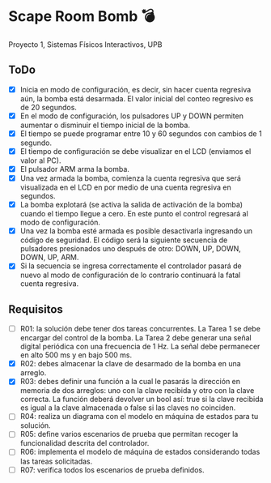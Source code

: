 # Scape Room Bomb 💣
Proyecto 1, Sistemas Físicos Interactivos, UPB

## ToDo
- [x] Inicia en modo de configuración, es decir, sin hacer cuenta regresiva aún, la bomba está desarmada. El valor inicial del conteo regresivo es de 20 segundos.
- [x]  En el modo de configuración, los pulsadores UP y DOWN permiten aumentar o disminuir el tiempo inicial de la bomba.
- [x]  El tiempo se puede programar entre 10 y 60 segundos con cambios de 1 segundo.
- [x]  El tiempo de configuración se debe visualizar en el LCD (enviamos el valor al PC).
- [x]  El pulsador ARM arma la bomba.
- [x]  Una vez armada la bomba, comienza la cuenta regresiva que será visualizada en el LCD en por medio de una cuenta regresiva en segundos.
- [x]  La bomba explotará (se activa la salida de activación de la bomba) cuando el tiempo llegue a cero. En este punto el control regresará al modo de configuración.
- [x]  Una vez la bomba esté armada es posible desactivarla ingresando un código de seguridad. El código será la siguiente secuencia de pulsadores presionados uno después de otro: DOWN, UP, DOWN, DOWN, UP, ARM.
- [x]  Si la secuencia se ingresa correctamente el controlador pasará de nuevo al modo de configuración de lo contrario continuará la fatal cuenta regresiva.

## Requisitos
- [ ] R01: la solución debe tener dos tareas concurrentes. La Tarea 1 se debe encargar del control de la bomba. La Tarea 2 debe generar una señal digital periódica con una frecuencia de 1 Hz. La señal debe permanecer en alto 500 ms y en bajo 500 ms.
- [x] R02: debes almacenar la clave de desarmado de la bomba en una arreglo.
- [x] R03: debes definir una función a la cual le pasarás la dirección en memoria de dos arreglos: uno con la clave recibida y otro con la clave correcta. La función deberá devolver un bool así: true si la clave recibida es igual a la clave almacenada o false si las claves no coinciden.
- [ ] R04: realiza un diagrama con el modelo en máquina de estados para tu solución.
- [ ] R05: define varios escenarios de prueba que permitan recoger la funcionalidad descrita del controlador.
- [ ] R06: implementa el modelo de máquina de estados considerando todas las tareas solicitadas.
- [ ] R07: verifica todos los escenarios de prueba definidos.
